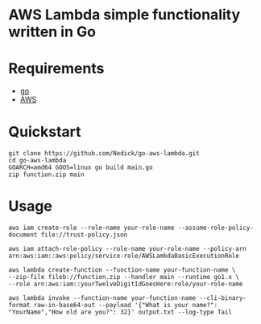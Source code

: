 # AWS Lambda simple functionality written in Go


# Requirements
- [go](https://go.dev/doc/tutorial/getting-started)
- [AWS](https://aws.amazon.com/)

# Quickstart
```
git clone https://github.com/Nedick/go-aws-lambda.git
cd go-aws-lambda
GOARCH=amd64 GOOS=linux go build main.go
zip function.zip main
```

# Usage
```
aws iam create-role --role-name your-role-name --assume-role-policy-document file://trust-policy.json

aws iam attach-role-policy --role-name your-role-name --policy-arn arn:aws:iam::aws:policy/service-role/AWSLambdaBasicExecutionRole

aws lambda create-function --function-name your-function-name \
--zip-file fileb://function.zip --handler main --runtime go1.x \
--role arn:aws:iam::yourTwelveDigitIdGoesHere:role/your-role-name

aws lambda invoke --function-name your-function-name --cli-binary-format raw-in-base64-out --payload '{"What is your name?": "YourName","How old are you?": 32}' output.txt --log-type Tail
```
